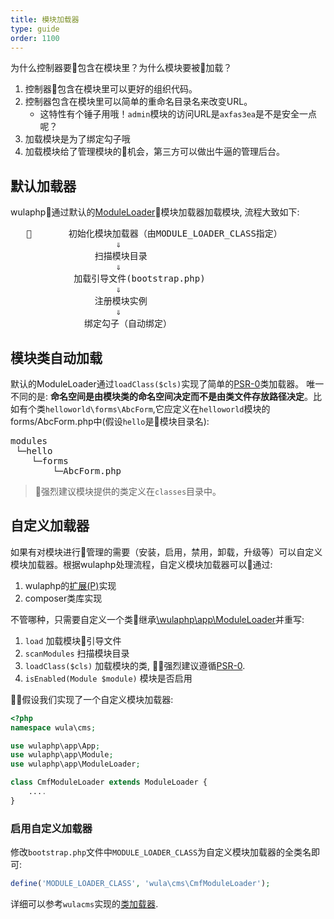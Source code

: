 ```yaml
---
title: 模块加载器
type: guide
order: 1100
---
```


为什么控制器要包含在模块里？为什么模块要被加载？

1. 控制器包含在模块里可以更好的组织代码。
2. 控制器包含在模块里可以简单的重命名目录名来改变URL。
    * 这特性有个锤子用哦！`admin`模块的访问URL是`axfas3ea`是不是安全一点呢？
3. 加载模块是为了绑定勾子哦
4. 加载模块给了管理模块的机会，第三方可以做出牛逼的管理后台。

## 默认加载器

wulaphp通过默认的[ModuleLoader](https://github.com/ninggf/wulaphp/blob/v2.0/wulaphp/app/ModuleLoader.php)模块加载器加载模块, 流程大致如下:

<pre>
          初始化模块加载器（由MODULE_LOADER_CLASS指定）
                    &dArr;
                扫描模块目录
                    &dArr;
            加载引导文件(bootstrap.php)
                    &dArr;
                注册模块实例
                    &dArr;
              绑定勾子（自动绑定）
</pre>

## 模块类自动加载

默认的ModuleLoader通过`loadClass($cls)`实现了简单的[PSR-0](https://github.com/php-fig/fig-standards/blob/master/accepted/PSR-0.md)类加载器。
唯一不同的是: **命名空间是由模块类的命名空间决定而不是由类文件存放路径决定**。比如有个类`helloworld\forms\AbcForm`,它应定义在`helloworld`模块的forms/AbcForm.php中(假设`hello`是模块目录名):
<pre>
modules
 └─hello
    └─forms
        └─AbcForm.php
</pre>

> 强烈建议模块提供的类定义在`classes`目录中。

## 自定义加载器

如果有对模块进行管理的需要（安装，启用，禁用，卸载，升级等）可以自定义模块加载器。根据wulaphp处理流程，自定义模块加载器可以通过:

1. wulaphp的[扩展(P)](../mvc/plugin.html)实现
2. composer类库实现

不管哪种，只需要自定义一个类继承[\wulaphp\app\ModuleLoader](https://github.com/ninggf/wulaphp/blob/v2.0/wulaphp/app/ModuleLoader.php)并重写:

1. `load` 加载模块引导文件
2. `scanModules` 扫描模块目录
3. `loadClass($cls)` 加载模块的类, 强烈建议遵循[PSR-0](https://github.com/php-fig/fig-standards/blob/master/accepted/PSR-0.md).
4. `isEnabled(Module $module)` 模块是否启用

假设我们实现了一个自定义模块加载器:

```php
<?php
namespace wula\cms;

use wulaphp\app\App;
use wulaphp\app\Module;
use wulaphp\app\ModuleLoader;

class CmfModuleLoader extends ModuleLoader {
    ....
}
```

### 启用自定义加载器

修改`bootstrap.php`文件中`MODULE_LOADER_CLASS`为自定义模块加载器的全类名即可:

```php
define('MODULE_LOADER_CLASS', 'wula\cms\CmfModuleLoader');
```

详细可以参考`wulacms`实现的[类加载器](https://github.com/ninggf/wulacms_extension_cms/blob/master/src/wula/cms/CmfModuleLoader.php).